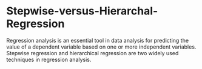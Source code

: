# Stepwise-versus-Hierarchal-Regression
Regression analysis is an essential tool in data analysis for predicting the value of a dependent  variable based on one or more independent variables. Stepwise regression and hierarchical  regression are two widely used techniques in regression analysis. 
